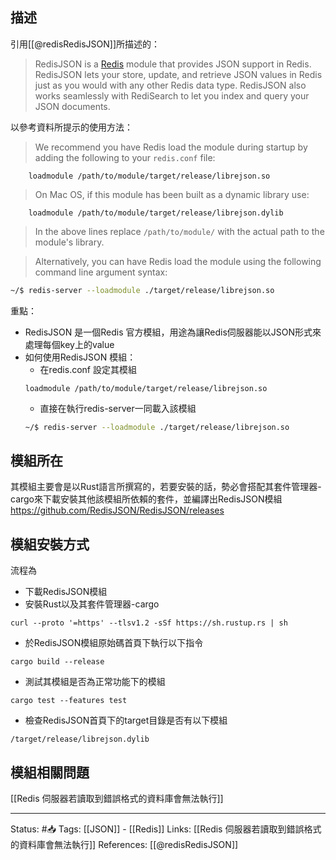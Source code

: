 
## 描述

引用[[@redisRedisJSON]]所描述的：
> RedisJSON is a [Redis](https://redis.io/) module that provides JSON support in Redis. RedisJSON lets your store, update, and retrieve JSON values in Redis just as you would with any other Redis data type. RedisJSON also works seamlessly with RediSearch to let you index and query your JSON documents.

以參考資料所提示的使用方法：
> We recommend you have Redis load the module during startup by adding the following to your `redis.conf` file:
```
	loadmodule /path/to/module/target/release/librejson.so
```

> On Mac OS, if this module has been built as a dynamic library use:

```
	loadmodule /path/to/module/target/release/librejson.dylib
```

> In the above lines replace `/path/to/module/` with the actual path to the module's library.

> Alternatively, you can have Redis load the module using the following command line argument syntax:

```bash
~/$ redis-server --loadmodule ./target/release/librejson.so
```


重點：
- RedisJSON 是一個Redis 官方模組，用途為讓Redis伺服器能以JSON形式來處理每個key上的value
- 如何使用RedisJSON 模組：
	- 在redis.conf 設定其模組
	```
	loadmodule /path/to/module/target/release/librejson.so
	```
	- 直接在執行redis-server一同載入該模組
	```bash
	~/$ redis-server --loadmodule ./target/release/librejson.so
	```

## 模組所在
其模組主要會是以Rust語言所撰寫的，若要安裝的話，勢必會搭配其套件管理器-cargo來下載安裝其他該模組所依賴的套件，並編譯出RedisJSON模組
https://github.com/RedisJSON/RedisJSON/releases

## 模組安裝方式
流程為
- 下載RedisJSON模組
- 安裝Rust以及其套件管理器-cargo
```
curl --proto '=https' --tlsv1.2 -sSf https://sh.rustup.rs | sh
```
- 於RedisJSON模組原始碼首頁下執行以下指令
```
cargo build --release
```
- 測試其模組是否為正常功能下的模組
```
cargo test --features test
```
- 檢查RedisJSON首頁下的target目錄是否有以下模組
```
/target/release/librejson.dylib
```

## 模組相關問題
[[Redis 伺服器若讀取到錯誤格式的資料庫會無法執行]]

---
Status: #📥 
Tags:
[[JSON]] - [[Redis]]
Links:
[[Redis 伺服器若讀取到錯誤格式的資料庫會無法執行]]
References:
[[@redisRedisJSON]]
